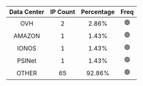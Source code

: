 | Data Center | IP Count | Percentage | Freq |
|:------------:|:--------:|:-----------:|:-----:|
| OVH | 2 | 2.86% | 🟢 |
| AMAZON | 1 | 1.43% | 🟢 |
| IONOS | 1 | 1.43% | 🟢 |
| PSINet | 1 | 1.43% | 🟢 |
| OTHER | 65 | 92.86% | 🟢 |